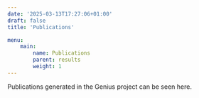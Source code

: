 ```yaml
---
date: '2025-03-13T17:27:06+01:00'
draft: false
title: 'Publications'

menu:
    main:
        name: Publications
        parent: results
        weight: 1
---
```


Publications generated in the Genius project can be seen here.
